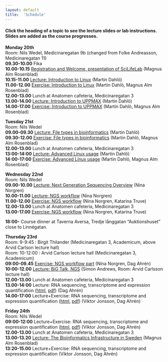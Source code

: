 ```yaml
---
layout: default
title:  'Schedule'
---
```


#### Click the heading of a topic to see the lecture slides or lab instructions. Slides are added as the course progresses.




**Monday 20th**  
Room: Nils Wedel, Medicinaregatan 9b (changed from Folke Andreasson, Medicinaregatan 11)  
**09.30-10.00** Fika  
**10.00-10.15** [Registration and Welcome, presentation of SciLifeLab]() (Magnus Alm Rosenblad)  
**10.15-11.00** [Lecture: Introduction to Linux](slides/linux-tutorial.pdf) (Martin Dahlö)  
**11.00-12.00** [Exercise: Introduction to Linux](labs/linux-intro) (Martin Dahlö, Magnus Alm Rosenblad)  
**12.00-13.00** Lunch at Anatomen cafeteria, Medicinaregatan 3  
**13.00-14.00** [Lecture: Introduction to UPPMAX](slides/UPPMAX-tutorial.pdf) (Martin Dahlö)  
**14.00-17.00** [Exercise: Introduction to UPPMAX](labs/uppmax-intro) (Martin Dahlö, Magnus Alm Rosenblad)  

**Tuesday 21st**  
Room: Nils Wedel  
**09.00-09.30** [Lecture: File types in bioinformatics](slides/file_types.pdf) (Martin Dahlö)  
**09.30-12.00** [Exercise: File types in bioinformatics](labs/filetypes) (Martin Dahlö, Magnus Alm Rosenblad)  
**12.00-13.00** Lunch at Anatomen cafeteria, Medicinaregatan 3  
**13:00-14:00** [Lecture: Advanced Linux usage](slides/advanced_linux.pdf) (Martin Dahlö)  
**14:00-17:00** [Exercise: Advanced Linux usage](labs/loops_lab) (Martin Dahlö, Magnus Alm Rosenblad)  

**Wednesday 22nd**  
Room: Nils Wedel  
**09.00-10.00** [Lecture: Next Generation Sequencing Overview]() (Nina Norgren)  
**10.00-11.00** [Lecture: NGS workflow]() (Nina Norgren)  
**11.00-12.00** [Exercise: NGS workflow]() (Nina Norgren, Katarina Truve)  
**12.00-13.00** Lunch at Anatomen cafeteria, Medicinaregatan 3  
**13.00-17.00** [Exercise: NGS workflow]() (Nina Norgren, Katarina Truve)  

**18:00-** Course dinner at Taverna Aversa, Tredje långgatan “Auktionshuset” close to Linnégatan.  

**Thursday 23rd**  
Room: 9-9:45 : Birgit Thilander (Medicinaregatan 3, Academicum, above Arvid Carlson lecture hall)  
Room: 10-12:00 : Arvid Carlson lecture hall (Medicinaregatan 3, Academicum)  
**09:00-09.45** [Exercise: NGS workflow part]() (Nina Norgren, Dag Ahrén)  
**10:00-12.00** [Lecture: BiG Talk, NGS]() (Simon Andrews, Room: Arvid Carlsson lecture hall)  
**12.00-13.00** Lunch at Anatomen cafeteria, Medicinaregatan 3  
**13.00-14:00** Lecture: RNA sequencing, transcriptome and expression quantification  ([html](/slides/rnaseq/presentation.html), [pdf](/slides/rnaseq/presentation.pdf)) (Dag Ahrén)  
**14.00-17:00** Lecture+Exercise: RNA sequencing, transcriptome and expression quantification ([html](/labs/rnaseq/lab.html), [pdf](/labs/rnaseq/lab.pdf)) (Viktor Jonsson, Dag Ahrén)  
 
**Friday 24th**  
Room: Nils Wedel  
**09:00-12:00** Lecture+Exercise: RNA sequencing, transcriptome and expression quantification ([html](/labs/rnaseq/lab.html), [pdf](/labs/rnaseq/lab.pdf)) (Viktor Jonsson, Dag Ahrén)  
**12.00-13.00** Lunch at Anatomen cafeteria, Medicinaregatan 3  
**13.00-13.20** [Lecture: The Bioinformatics Infrastructure in Sweden]() (Magnus Alm Rosenblad)    
**13:20-15.00** Lecture+Exercise: RNA sequencing, transcriptome and expression quantification (Viktor Jonsson, Dag Ahrén)    
